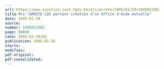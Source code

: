 ```yaml
---
url: https://www.ejustice.just.fgov.be/eli/arrete/1945/01/19/1945011902/justel
title-fr: "ARRETE-LOI portant création d'un Office d'Aide mutuelle"
date: 1945-01-19
source:
number: 1945011902
page: 88888
case: 1945-01-19/02
publication: 1945-01-26
starts:
modifies:
pdf-original:
pdf-consolidated:
---
```


